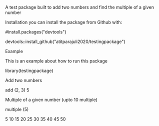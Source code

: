 A test package built to add two numbers and find the multiple of a given number 

Installation
you can install the package from Github with:

#install.packages("devtools")

devtools::install_github("atitparajuli2020/testingpackage")


Example

This is an example about how to run this package 

library(testingpackage)


Add two numbers

add (2, 3) 
5

Multiple of a given number (upto 10 multiple)

multiple (5)

5 10  15  20  25  30  35  40  45  50 

